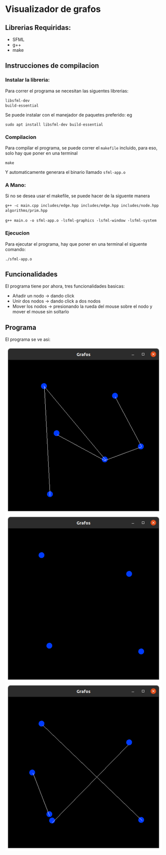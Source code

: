 # Visualizador de grafos

## Librerias Requiridas:
* SFML
* g++
* make

## Instrucciones de compilacion

### Instalar la libreria:
Para correr el programa se necesitan las siguentes librerias:
```
libsfml-dev
build-essential
```
Se puede instalar con el manejador de paquetes preferido: eg 
```
sudo apt install libsfml-dev build-essential
```

### Compilacion

Para compilar el programa, se puede correr el `makefile` incluido, para eso, solo hay que poner en una terminal

```
make
```
Y automaticamente generara el binario llamado `sfml-app.o`

### A Mano:
Si no se desea usar el makefile, se puede hacer de la siguente manera
```
g++ -c main.cpp includes/edge.hpp includes/edge.hpp includes/node.hpp algorithms/prim.hpp

g++ main.o -o sfml-app.o -lsfml-graphics -lsfml-window -lsfml-system
```

### Ejecucion
Para ejecutar el programa, hay que poner en una terminal el siguente comando:
```
./sfml-app.o
```

## Funcionalidades
El programa tiene por ahora, tres funcionalidades basicas:
* Añadir un nodo  -> dando click
* Unir dos nodos -> dando click a dos nodos
* Mover los nodos -> presionando la rueda del mouse sobre el nodo y mover el mouse sin soltarlo

## Programa

El programa se ve asi:

![Funcionamiento](Images/Funcionamiento.png)
![Funcionamiento2](Images/Funcionamiento2.png)
![Funcionamiento3](Images/Funcionamiento3.png)
